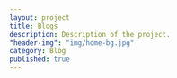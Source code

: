 ```yaml
---
layout: project
title: Blogs
description: Description of the project.
"header-img": "img/home-bg.jpg"
category: Blog
published: true
---
```


